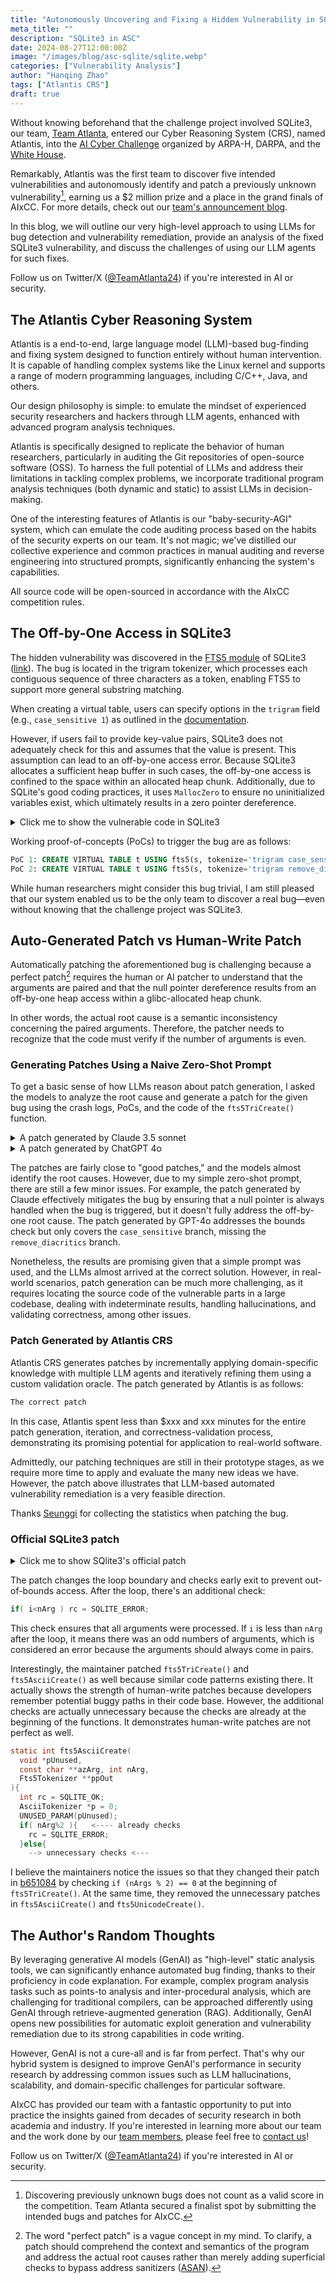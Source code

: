 ```yaml
---
title: "Autonomously Uncovering and Fixing a Hidden Vulnerability in SQLite3 with an LLM-Based System"
meta_title: ""
description: "SQLite3 in ASC"
date: 2024-08-27T12:00:00Z
image: "/images/blog/asc-sqlite/sqlite.webp"
categories: ["Vulnerability Analysis"]
author: "Hanqing Zhao"
tags: ["Atlantis CRS"]
draft: true
---
```


Without knowing beforehand that the challenge project involved SQLite3, 
our team, [Team Atlanta](/authors), entered our Cyber Reasoning System (CRS), 
named Atlantis, 
into the [AI Cyber Challenge](https://aicyberchallenge.com/) 
organized by ARPA-H, DARPA, and the 
[White House](https://www.whitehouse.gov/briefing-room/statements-releases/2023/08/09/biden-harris-administration-launches-artificial-intelligence-cyber-challenge-to-protect-americas-critical-software/).

Remarkably, 
Atlantis was the first team to discover five intended vulnerabilities and 
autonomously identify and patch a previously unknown vulnerability[^1], 
earning us a $2 million prize and a place in the grand finals of AIxCC. 
For more details, check out our [team's announcement blog](/blog/post-atl).

In this blog, 
we will outline our very high-level approach to using LLMs for bug detection and 
vulnerability remediation, 
provide an analysis of the fixed SQLite3 vulnerability, 
and discuss the challenges of using our LLM agents for such fixes.

Follow us on Twitter/X ([@TeamAtlanta24](https://x.com/TeamAtlanta24)) 
if you're interested in AI or security.

[^1]: Discovering previously unknown bugs does not count as a valid score in the competition. 
Team Atlanta secured a finalist spot by submitting the intended bugs and patches for AIxCC.


## The Atlantis Cyber Reasoning System

Atlantis is a end-to-end, 
large language model (LLM)-based bug-finding and 
fixing system designed to function entirely without human intervention.
It is capable of handling complex systems like the Linux kernel and
supports a range of modern programming languages, including C/C++, Java, and others.

Our design philosophy is simple: 
to emulate the mindset of experienced security researchers and 
hackers through LLM agents, 
enhanced with advanced program analysis techniques.

Atlantis is specifically designed to replicate the behavior of human researchers, 
particularly in auditing the Git repositories of open-source software (OSS).
To harness the full potential of LLMs and 
address their limitations in tackling complex problems, 
we incorporate traditional program analysis techniques 
(both dynamic and static) to assist LLMs in decision-making.

One of the interesting features of Atlantis is 
our "baby-security-AGI" system, 
which can emulate the code auditing process based on 
the habits of the security experts on our team. 
It's not magic; we've distilled our collective experience and common practices in
manual auditing and reverse engineering into structured prompts, 
significantly enhancing the system's capabilities.

All source code will be open-sourced in accordance with the AIxCC competition rules.


## The Off-by-One Access in SQLite3

The hidden vulnerability was discovered in the 
[FTS5 module](https://www.sqlite.org/fts5.html) 
of SQLite3 
([link](https://sqlite.org/forum/forumpost/171bcc2bcd)). 
The bug is located in the trigram tokenizer, 
which processes each contiguous sequence of three characters as a token, 
enabling FTS5 to support more general substring matching.

When creating a virtual table, 
users can specify options in the `trigram` field (e.g., `case_sensitive 1`)
as outlined in the [documentation](https://www.sqlite.org/fts5.html). 

However, if users fail to provide key-value pairs, 
SQLite3 does not adequately check for this and assumes that the value is present. 
This assumption can lead to an off-by-one access error. 
Because SQLite3 allocates a sufficient heap buffer in such cases, 
the off-by-one access is confined to the space within an allocated heap chunk. 
Additionally, due to SQLite's good coding practices, 
it uses `MallocZero` to ensure no uninitialized variables exist, 
which ultimately results in a zero pointer dereference.


<details>
  <summary>Click me to show the vulnerable code in SQLite3 </summary>

```c
static int fts5TriCreate(
  void *pUnused,
  const char **azArg,
  int nArg,
  Fts5Tokenizer **ppOut
){
  int rc = SQLITE_OK;
  TrigramTokenizer *pNew = (TrigramTokenizer*)sqlite3_malloc(sizeof(*pNew));
  UNUSED_PARAM(pUnused);
  if( pNew==0 ){
    rc = SQLITE_NOMEM;
  }else{
    int i;
    pNew->bFold = 1;
    pNew->iFoldParam = 0;
    for(i=0; rc==SQLITE_OK && i<nArg; i+=2){
      const char *zArg = azArg[i+1]; <---- off-by-one
      if( 0==sqlite3_stricmp(azArg[i], "case_sensitive") ){
        if( (zArg[0]!='0' && zArg[0]!='1') || zArg[1] ){ <----null dereference 
          rc = SQLITE_ERROR;
        }else{
          pNew->bFold = (zArg[0]=='0');
        }
      }else if( 0==sqlite3_stricmp(azArg[i], "remove_diacritics") ){
        if( (zArg[0]!='0' && zArg[0]!='1' && zArg[0]!='2') || zArg[1] ){ <--
          rc = SQLITE_ERROR;
        }else{
          pNew->iFoldParam = (zArg[0]!='0') ? 2 : 0;
        }
      }else{
        rc = SQLITE_ERROR;
      }
    }

    if( pNew->iFoldParam!=0 && pNew->bFold==0 ){
      rc = SQLITE_ERROR;
    }

    if( rc!=SQLITE_OK ){
      fts5TriDelete((Fts5Tokenizer*)pNew);
      pNew = 0;
    }
  }
  *ppOut = (Fts5Tokenizer*)pNew;
  return rc;
}
```
</details>

Working proof-of-concepts (PoCs) to trigger the bug are as follows:

```sql
PoC 1: CREATE VIRTUAL TABLE t USING fts5(s, tokenize='trigram case_sensitive');
PoC 2: CREATE VIRTUAL TABLE t USING fts5(s, tokenize='trigram remove_diacritics');
```

While human researchers might consider this bug trivial, 
I am still pleased that our system enabled us to be the only team 
to discover a real bug—even without knowing that the challenge project was SQLite3.

## Auto-Generated Patch vs Human-Write Patch

Automatically patching the aforementioned bug is challenging 
because a perfect patch[^2] requires the human or AI patcher to understand that 
the arguments are paired and that the null pointer dereference results from
an off-by-one heap access within a glibc-allocated heap chunk.

In other words, the actual root cause is a semantic inconsistency 
concerning the paired arguments. 
Therefore, the patcher needs to recognize that 
the code must verify if the number of arguments is even.

[^2]: The word "perfect patch" is a vague concept in my mind.
To clarify, a patch should comprehend the context and semantics of the program
and address the actual root causes rather than merely adding superficial checks to 
bypass address sanitizers ([ASAN](https://clang.llvm.org/docs/AddressSanitizer.html)).

### Generating Patches Using a Naive Zero-Shot Prompt 

To get a basic sense of how LLMs reason about patch generation, 
I asked the models to analyze the root cause and generate a patch for 
the given bug using the crash logs, PoCs, 
and the code of the `fts5TriCreate()` function.

<details>
  <summary>A patch generated by Claude 3.5 sonnet</summary>

```diff
--- a/sqlite3.c
+++ b/sqlite3.c
@@ -255841,7 +255841,7 @@ static int fts5TriCreate(
     for(i=0; rc==SQLITE_OK && i<nArg; i+=2){
       const char *zArg = azArg[i+1]; 
       if( 0==sqlite3_stricmp(azArg[i], "case_sensitive") ){
-        if( (zArg[0]!='0' && zArg[0]!='1') || zArg[1] ){ 
+        if( !zArg || (zArg[0]!='0' && zArg[0]!='1') || zArg[1] ){ 
           rc = SQLITE_ERROR;
         }else{
           pNew->bFold = (zArg[0]=='0');
@@ -255849,7 +255849,7 @@ static int fts5TriCreate(
       }else if( 0==sqlite3_stricmp(azArg[i], "remove_diacritics") ){
-        if( (zArg[0]!='0' && zArg[0]!='1' && zArg[0]!='2') || zArg[1] ){ 
+        if( !zArg || (zArg[0]!='0' && zArg[0]!='1' && zArg[0]!='2') || zArg[1] ){ 
           rc = SQLITE_ERROR;
         }else{
           pNew->iFoldParam = (zArg[0]!='0') ? 2 : 0;
```
</details> 

<details>
  <summary>A patch generated by ChatGPT 4o</summary>

```diff
--- a/sqlite3.c
+++ b/sqlite3.c
@@ -255835,11 +255835,15 @@
     pNew->iFoldParam = 0;
     for(i=0; rc==SQLITE_OK && i<nArg; i+=2){
       const char *zArg = azArg[i+1]; 
-      if( 0==sqlite3_stricmp(azArg[i], "case_sensitive") ){
+      if( i+1 >= nArg || azArg[i+1] == NULL ){
+        rc = SQLITE_ERROR;
+      }else if( 0==sqlite3_stricmp(azArg[i], "case_sensitive") ){
         if( (zArg[0]!='0' && zArg[0]!='1') || zArg[1] ){ 
           rc = SQLITE_ERROR;
         }else{
           pNew->bFold = (zArg[0]=='0');
         }
       }else if( 0==sqlite3_stricmp(azArg[i], "remove_diacritics") ){
         if( (zArg[0]!='0' && zArg[0]!='1' && zArg[0]!='2') || zArg[1] ){ 
           rc = SQLITE_ERROR;
```
</details> 


The patches are fairly close to "good patches," 
and the models almost identify the root causes. 
However, due to my simple zero-shot prompt, 
there are still a few minor issues. 
For example, 
the patch generated by Claude effectively mitigates the bug by ensuring that 
a null pointer is always handled when the bug is triggered, 
but it doesn't fully address the off-by-one root cause. 
The patch generated by GPT-4o addresses the bounds check but 
only covers the `case_sensitive` branch, missing the `remove_diacritics` branch.

Nonetheless, the results are promising given that a simple prompt was used, 
and the LLMs almost arrived at the correct solution. 
However, in real-world scenarios, 
patch generation can be much more challenging, 
as it requires 
locating the source code of the vulnerable parts in a large codebase, 
dealing with indeterminate results, 
handling hallucinations, 
and validating correctness, among other issues.

### Patch Generated by Atlantis CRS

Atlantis CRS generates patches by 
incrementally applying domain-specific knowledge with multiple LLM agents and 
iteratively refining them using a custom validation oracle. 
The patch generated by Atlantis is as follows:

```diff
The correct patch
```

In this case, 
Atlantis spent less than $xxx and xxx minutes for the entire patch generation, 
iteration, and correctness-validation process, 
demonstrating its promising potential for application to real-world software.

Admittedly, 
our patching techniques are still in their prototype stages, 
as we require more time to apply and evaluate the many new ideas we have. 
However, 
the patch above illustrates that 
LLM-based automated vulnerability remediation is a very feasible direction.

Thanks [Seunggi](/authors/seunggi-min/) for collecting the statistics when patching the bug.

### Official SQLite3 patch

<details>
  <summary>Click me to show SQlite3's official patch</summary>

```diff
commit e9b919d550262076d1b8453c3d6852b88822b922
Author: drh <>
Date:   Tue Aug 6 22:49:01 2024 +0000

    Improved robustness of parsing of tokenize= arguments in FTS5.
    [forum:/forumpost/171bcc2bcd|Forum post 171bcc2bcd].

    FossilOrigin-Name: d9f726ade6b258f8723f90d0b04a4682e885e30939eb29773913e4dfc8e85503

diff --git a/ext/fts5/fts5_tokenize.c b/ext/fts5/fts5_tokenize.c
index 3e9fdff3e..08de0d60d 100644
--- a/ext/fts5/fts5_tokenize.c
+++ b/ext/fts5/fts5_tokenize.c
@@ -79,7 +79,7 @@ static int fts5AsciiCreate(
       int i;
       memset(p, 0, sizeof(AsciiTokenizer));
       memcpy(p->aTokenChar, aAsciiTokenChar, sizeof(aAsciiTokenChar));
-      for(i=0; rc==SQLITE_OK && i<nArg; i+=2){
+      for(i=0; rc==SQLITE_OK && i<nArg-1; i+=2){
         const char *zArg = azArg[i+1];
         if( 0==sqlite3_stricmp(azArg[i], "tokenchars") ){
           fts5AsciiAddExceptions(p, zArg, 1);
@@ -90,6 +90,7 @@ static int fts5AsciiCreate(
           rc = SQLITE_ERROR;
         }
       }
+      if( i<nArg ) rc = SQLITE_ERROR;
       if( rc!=SQLITE_OK ){
         fts5AsciiDelete((Fts5Tokenizer*)p);
         p = 0;
@@ -381,17 +382,16 @@ static int fts5UnicodeCreate(
       }

       /* Search for a "categories" argument */
-      for(i=0; rc==SQLITE_OK && i<nArg; i+=2){
+      for(i=0; rc==SQLITE_OK && i<nArg-1; i+=2){
         if( 0==sqlite3_stricmp(azArg[i], "categories") ){
           zCat = azArg[i+1];
         }
       }
-
       if( rc==SQLITE_OK ){
         rc = unicodeSetCategories(p, zCat);
       }

-      for(i=0; rc==SQLITE_OK && i<nArg; i+=2){
+      for(i=0; rc==SQLITE_OK && i<nArg-1; i+=2){
         const char *zArg = azArg[i+1];
         if( 0==sqlite3_stricmp(azArg[i], "remove_diacritics") ){
           if( (zArg[0]!='0' && zArg[0]!='1' && zArg[0]!='2') || zArg[1] ){
@@ -416,6 +416,7 @@ static int fts5UnicodeCreate(
           rc = SQLITE_ERROR;
         }
       }
+      if( i<nArg ) rc = SQLITE_ERROR;

     }else{
       rc = SQLITE_NOMEM;
@@ -1298,7 +1299,7 @@ static int fts5TriCreate(
     int i;
     pNew->bFold = 1;
     pNew->iFoldParam = 0;
-    for(i=0; rc==SQLITE_OK && i<nArg; i+=2){
+    for(i=0; rc==SQLITE_OK && i<nArg-1; i+=2){
       const char *zArg = azArg[i+1];
       if( 0==sqlite3_stricmp(azArg[i], "case_sensitive") ){
         if( (zArg[0]!='0' && zArg[0]!='1') || zArg[1] ){
@@ -1316,6 +1317,7 @@ static int fts5TriCreate(
         rc = SQLITE_ERROR;
       }
     }
+    if( i<nArg ) rc = SQLITE_ERROR;

     if( pNew->iFoldParam!=0 && pNew->bFold==0 ){
       rc = SQLITE_ERROR;
```
</details>

The patch changes the loop boundary and checks early exit to prevent
out-of-bounds access. 
After the loop, there's an additional check:

```c
if( i<nArg ) rc = SQLITE_ERROR; 
```

This check ensures that all arguments were processed. If `i` is less than
`nArg` after the loop, it means there was an odd numbers of arguments, 
which is considered an error because the arguments should always come in pairs. 

Interestingly, the maintainer patched `fts5TriCreate()` and `fts5AsciiCreate()` as well
because similar code patterns existing there. It actually shows the 
strength of human-write patches because developers remember potential
buggy paths in their code base. However, the additional checks are actually
unnecessary because the checks are already at the beginning of the functions.
It demonstrates human-write patches are not perfect as well.

```c
static int fts5AsciiCreate(
  void *pUnused, 
  const char **azArg, int nArg,
  Fts5Tokenizer **ppOut
){
  int rc = SQLITE_OK;
  AsciiTokenizer *p = 0;
  UNUSED_PARAM(pUnused);
  if( nArg%2 ){   <---- already checks
    rc = SQLITE_ERROR;
  }else{
    --> unnecessary checks <--- 
```

I believe the maintainers notice the issues so that they changed their
patch in [b651084](https://github.com/sqlite/sqlite/commit/b651084713e8bb9a6a7a0399a00677604d157b2f)
by checking `if (nArgs % 2) == 0` at the beginning of `fts5TriCreate()`.
At the same time, they removed the unnecessary patches in `fts5AsciiCreate()`
and `fts5UnicodeCreate()`. 

## The Author's Random Thoughts
By leveraging generative AI models (GenAI) as "high-level" static analysis tools, 
we can significantly enhance automated bug finding,
thanks to their proficiency in code explanation. 
For example, 
complex program analysis tasks such as points-to analysis and inter-procedural analysis, 
which are challenging for traditional compilers, 
can be approached differently using GenAI through retrieve-augmented generation (RAG).
Additionally, 
GenAI opens new possibilities for automatic exploit generation and 
vulnerability remediation due to its strong capabilities in code writing.

However, GenAI is not a cure-all and is far from perfect. 
That's why our hybrid system is designed to improve GenAI's performance 
in security research by addressing common issues such as LLM hallucinations, 
scalability, and domain-specific challenges for particular software.

AIxCC has provided our team with a fantastic opportunity to put into practice 
the insights gained from decades of security research in both academia and industry. 
If you're interested in learning more about our team 
and the work done by our [team members](/authors), please feel free to 
[contact us](mailto:aixcc-atl@googlegroups.com)! 

Follow us on Twitter/X ([@TeamAtlanta24](https://x.com/TeamAtlanta24)) 
if you're interested in AI or security.